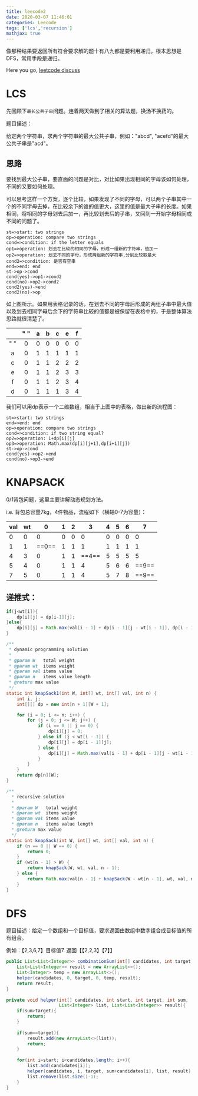 ```yaml
---
title: leecode2
date: 2020-03-07 11:46:01
categories: Leecode
tags: ['lcs','recursion']
mathjax: true
---
```


像那种结果要返回所有符合要求解的题十有八九都是要利用递归。根本思想是DFS，常用手段是递归。

Here you go, [leetcode discuss](https://leetcode.com/discuss/general-discussion/458695/Dynamic-Programming-Patterns)

<!-- more -->

#  LCS

先回顾下`最长公共子串`问题。连着两天做到了相关的算法题，换汤不换药的。

题目描述：

给定两个字符串，求两个字符串的最大公共子串，例如："abcd", "acefd"的最大公共子串是"acd"。

## 思路

要找到最大公子串，要直面的问题是对比，对比如果出现相同的字母该如何处理，不同的又要如何处理。

可以思考这样一个方案，逐个比较，如果发现了不同的字母，可以两个子串其中一个的不同字母去掉，在比较余下的谁的值更大，这里的值是最大子串的长度。如果相同，将相同的字母划去后加一，再比较划去后的子串，又回到一开始字母相同或不同的问题了。

```flow
st=>start: two strings
op=>operation: compare two strings
cond=>condition: if the letter equals
op1=>operation: 划去在比较的相同的字母，形成一组新的字符串，值加一
op2=>operation: 划去不同的字母，形成两组新的字符串,分别比较取最大
cond2=>condition: 是否有空串
end=>end: end
st->op->cond
cond(yes)->op1->cond2
cond(no)->op2->cond2
cond2(yes)->end
cond2(no)->op
```

如上图所示。如果用表格记录的话，在划去不同的字母后形成的两组子串中最大值以及划去相同字母后余下的字符串比较的值都是被保留在表格中的，于是整体算法思路就很清楚了。

|      | " "  |  a   |  b   |  c   |  e   |  f   |
| :--: | :--: | :--: | :--: | :--: | :--: | :--: |
| " "  |  0   |  0   |  0   |  0   |  0   |  0   |
|  a   |  0   |  1   |  1   |  1   |  1   |  1   |
|  c   |  0   |  1   |  1   |  2   |  2   |  2   |
|  e   |  0   |  1   |  1   |  2   |  3   |  3   |
|  f   |  0   |  1   |  1   |  2   |  3   |  4   |
|  d   |  0   |  1   |  1   |  1   |  3   |  4   |

我们可以用dp表示一个二维数组，相当于上图中的表格，做出新的流程图：

```flow
st=>start: two strings
end=>end: end
op=>operation: compare two strings
cond=>condition: if two string equal?
op2=>operation: 1+dp[i][j]
op3=>operation: Math.max(dp[i][j+1],dp[i+1][j])
st->op->cond
cond(yes)->op2->end
cond(no)->op3->end
```

# KNAPSACK

0/1背包问题，这里主要讲解动态规划方法。

i.e. 背包总容量7kg，4件物品，流程如下（横轴0-7为容量）：

| val  | wt   | 0     | 1    | 2    | 3     | 4    | 5    | 6    | 7     |
| ---- | ---- | ----- | ---- | ---- | ----- | ---- | ---- | ---- | ----- |
| 0    | 0    | 0     | 0    | 0    | 0     | 0    | 0    | 0    | 0     |
| 1    | 1    | ==0== | 1    | 1    | 1     | 1    | 1    | 1    | 1     |
| 4    | 3    | 0     | 1    | 1    | ==4== | 5    | 5    | 5    | 5     |
| 5    | 4    | 0     | 1    | 1    | 4     | 5    | 6    | 6    | ==9== |
| 7    | 5    | 0     | 1    | 1    | 4     | 5    | 7    | 8    | ==9== |

## 递推式：

```java
if(j<wt[i]){
    dp[i][j] = dp[i-1][j];
}else{
    dp[i][j] = Math.max(val[i - 1] + dp[i - 1][j - wt[i - 1]], dp[i - 1][j]);
} 
```



```java
/**
 * dynamic programming solution
 *
 * @param W   total weight
 * @param wt  items weight
 * @param val items value
 * @param n   items value length
 * @return max value
 */
static int knapSack1(int W, int[] wt, int[] val, int n) {
    int i, j;
    int[][] dp = new int[n + 1][W + 1];

    for (i = 0; i <= n; i++) {
        for (j = 0; j <= W; j++) {
            if (i == 0 || j == 0) {
                dp[i][j] = 0;
            } else if (j < wt[i - 1]) {
                dp[i][j] = dp[i - 1][j];
            } else {
                dp[i][j] = Math.max(val[i - 1] + dp[i - 1][j - wt[i - 1]], dp[i - 1][j]);
            }
        }
    }
    return dp[n][W];
}
```

```java
/**
  * recursive solution
  *
  * @param W   total weight
  * @param wt  items weight
  * @param val items value
  * @param n   items value length
  * @return max value
  */
static int knapSack(int W, int[] wt, int[] val, int n) {
    if (n == 0 || W == 0) {
        return 0;
    }
    if (wt[n - 1] > W) {
        return knapSack(W, wt, val, n - 1);
    } else {
        return Math.max(val[n - 1] + knapSack(W - wt[n - 1], wt, val, n - 1), knapSack(W, wt, val, n - 1));
    }
}
```



# DFS

题目描述：给定一个数组和一个目标值，要求返回由数组中数字组合成目标值的所有组合。

例如：【2,3,6,7】目标值7. 返回【【2,2,3】【7】】

```java
public List<List<Integer>> combinationSum(int[] candidates, int target) {
    List<List<Integer>> result = new ArrayList<>();
    List<Integer> temp = new ArrayList<>();
    helper(candidates, 0, target, 0, temp, result);
    return result;
}
 
private void helper(int[] candidates, int start, int target, int sum,
                    List<Integer> list, List<List<Integer>> result){
    if(sum>target){
        return;
    }
 
    if(sum==target){
        result.add(new ArrayList<>(list));
        return;
    }
 
    for(int i=start; i<candidates.length; i++){
        list.add(candidates[i]);
        helper(candidates, i, target, sum+candidates[i], list, result);
        list.remove(list.size()-1);
    }
}
```

